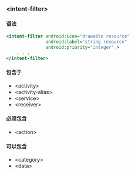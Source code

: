 ### \<intent-filter>



#### 语法

```xml
<intent-filter android:icon="drawable resource"
               android:label="string resource"
               android:priority="integer" >
    . . .
</intent-filter>
```



#### 包含于

- \<activity>
- \<activity-alias>
- \<service>
- \<receiver>

#### 必须包含

- \<action>

#### 可以包含

- \<category>
- \<data>


